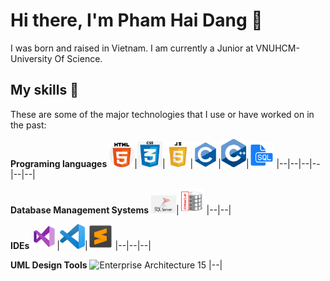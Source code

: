 # Hi there, I'm Pham Hai Dang 👋
I was born and raised in Vietnam. I am currently a Junior at VNUHCM-University Of Science.

## My skills 💪
These are some of the major technologies that I use or have worked on in the past:

**Programing languages**
<img alt="HTML" title="HTML" width="40px" src="./icons/html.png">|<img title="CSS" alt="CSS" width="40px" src="./icons/css.png">|<img title="JavaScript" alt="JavaScript" width="40px" src="./icons/javascript.png" />|<img title="C" alt="C" width="40px" src="./icons/c.png" />|<img title="C++" alt="C++" width="40px" src="./icons/c++.png" />|<img title="SQL" alt="SQL" width="40px" src="./icons/sql.png" />
|--|--|--|--|--|--|

**Database Management Systems**
<img alt="MS SQL Server" title="MS SQL Server" width="40px" src="./icons/mssqlserver.png">|<img title="Oracle" alt="Oracle" width="40px" src="./icons/oracle.png">
|--|--|

**IDEs**
<img alt="Visual Studio 2019" title="Visual Studio 2019" width="40px" src="./icons/vs2019.png">|<img title="Visual Studio Code" alt="Visual Studio Code" width="40px" src="./icons/vscode.png">|<img title="Sublime Text 3" alt="Sublime Text 3" width="40px" src="./icons/sublimetext3.png">
|--|--|--|

**UML Design Tools**
<img alt="Enterprise Architecture 15" title="Enterprise Architecture 15" width="40px" src="./icons/enterprisearchitecture.png">
|--|

